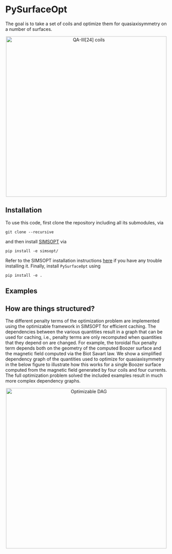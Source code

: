 # PySurfaceOpt

The goal is to take a set of coils and optimize them for quasiaxisymmetry on a number of surfaces.  
<p align="center">
<img src="https://raw.githubusercontent.com/andrewgiuliani/PySurfaceOpt/main/len24.png" alt="QA-III[24] coils" width="500">
</p>


## Installation

To use this code, first clone the repository including all its submodules, via

    git clone --recursive 

and then install [SIMSOPT](https://github.com/hiddenSymmetries/simsopt) via

    pip install -e simsopt/

Refer to the SIMSOPT installation instructions [here](https://simsopt.readthedocs.io/en/latest/installation.html#virtual-environments) if you have any trouble installing it.  Finally, install `PySurfaceOpt` using

    pip install -e .

## Examples

## How are things structured?

The different penalty terms of the optimization problem are implemented using the optimizable framework in SIMSOPT for efficient caching.
The dependencies between the various quantities result in a graph that can be used for caching, i.e., penalty terms are only recomputed when quantities that they depend on are changed.
For example, the toroidal flux penalty term depends both on the geometry of the computed Boozer surface and the magnetic field computed via the Biot Savart law.
We show a simplified dependency graph of the quantities used to optimize for quasiaxisymmetry in the below figure to illustrate how this works for a single Boozer surface computed from the magnetic field generated by four coils and four currents.
The full optimization problem solved the included examples result in much more complex dependency graphs.

<p align="center">
<img src="https://raw.githubusercontent.com/andrewgiuliani/PySurfaceOpt/main/optimizable_dag.png" alt="Optimizable DAG" width="500">
</p>


